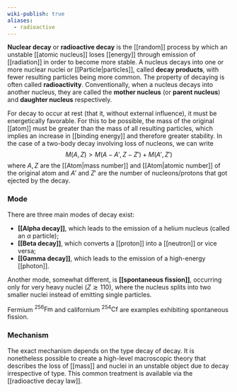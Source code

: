 ```yaml
---
wiki-publish: true
aliases:
  - radioactive
---
```

**Nuclear decay** or **radioactive decay** is the [[random]] process by which an unstable [[atomic nucleus]] loses [[energy]] through emission of [[radiation]] in order to become more stable. A nucleus decays into one or more nuclear nuclei or [[Particle|particles]], called **decay products**, with fewer resulting particles being more common. The property of decaying is often called **radioactivity**. Conventionally, when a nucleus decays into another nucleus, they are called the **mother nucleus** (or **parent nucleus**) and **daughter nucleus** respectively.

For decay to occur at rest (that it, without external influence), it must be energetically favorable. For this to be possible, the mass of the original [[atom]] must be greater than the mass of all resulting particles, which implies an increase in [[binding energy]] and therefore greater stability. In the case of a two-body decay involving loss of nucleons, we can write
$$M(A,Z)>M(A-A',Z-Z')+M(A',Z')$$
where $A,Z$ are the [[Atom|mass number]] and [[Atom|atomic number]] of the original atom and $A'$ and $Z'$ are the number of nucleons/protons that got ejected by the decay.
### Mode
There are three main modes of decay exist:
- **[[Alpha decay]]**, which leads to the emission of a helium nucleus (called an $\alpha$ particle);
- **[[Beta decay]]**, which converts a [[proton]] into a [[neutron]] or vice versa;
- **[[Gamma decay]]**, which leads to the emission of a high-energy [[photon]].

Another mode, somewhat different, is **[[spontaneous fission]]**, occurring only for very heavy nuclei ($Z\gtrsim110$), where the nucleus splits into two smaller nuclei instead of emitting single particles.

Fermium $^{256}\text{Fm}$ and californium $^{254}\text{Cf}$ are examples exhibiting spontaneous fission.
### Mechanism
The exact mechanism depends on the type decay of decay. It is nonetheless possible to create a high-level macroscopic theory that describes the loss of [[mass]] and nuclei in an unstable object due to decay irrespective of type. This common treatment is available via the [[radioactive decay law]].